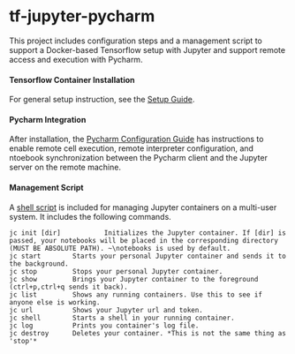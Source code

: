 tf-jupyter-pycharm
===
This project includes configuration steps and a management script to support a Docker-based Tensorflow setup with Jupyter and support remote access and execution with Pycharm. 

#### Tensorflow Container Installation

For general setup instruction, see the [Setup Guide](setup.md). 

#### Pycharm Integration
After installation, the [Pycharm Configuration Guide](pycharm.md) has instructions to enable remote cell execution, remote interpreter configuration, and ntoebook synchronization between the Pycharm client and the Jupyter server on the remote machine. 

#### Management Script
A [shell script](setup.md#shellscript) is included for managing Jupyter containers on a multi-user system. It includes the following commands.

```
jc init [dir]           Initializes the Jupyter container. If [dir] is passed, your notebooks will be placed in the corresponding directory (MUST BE ABSOLUTE PATH). ~\notebooks is used by default.
jc start		Starts your personal Jupyter container and sends it to the background.
jc stop			Stops your personal Jupyter container.
jc show			Brings your Jupyter container to the foreground (ctrl+p,ctrl+q sends it back).
jc list			Shows any running containers. Use this to see if anyone else is working.
jc url			Shows your Jupyter url and token.
jc shell		Starts a shell in your running container.
jc log			Prints you container's log file.
jc destroy		Deletes your container. *This is not the same thing as 'stop'*
```
